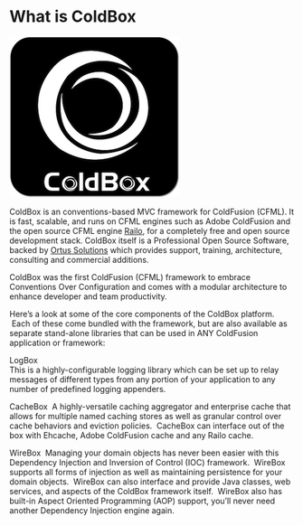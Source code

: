 # What is ColdBox

![](../images/ColdBoxLogo_300.png)

ColdBox is an conventions-based MVC framework for ColdFusion (CFML). It is fast, scalable, and runs on CFML engines such as Adobe ColdFusion and the open source CFML engine [Railo](http://www.getrailo.org), for a completely free and open source development stack. ColdBox itself is a Professional Open Source Software, backed by [Ortus Solutions](http://www.ortussolutions.com) which provides support, training, architecture, consulting and commercial additions.

ColdBox was the first ColdFusion (CFML) framework to embrace Conventions Over Configuration and comes with a modular architecture to enhance developer and team productivity.

Here’s a look at some of the core components of the ColdBox platform.  Each of these come bundled with the framework, but are also available as separate stand-alone libraries that can be used in ANY ColdFusion application or framework:

LogBox  
This is a highly-configurable logging library which can be set up to relay messages of different types from any portion of your application to any number of predefined logging appenders. 

CacheBox  A highly-versatile caching aggregator and enterprise cache that allows for multiple named caching stores as well as granular control over cache behaviors and eviction policies.  CacheBox can interface out of the box with Ehcache, Adobe ColdFusion cache and any Railo cache.


WireBox  Managing your domain objects has never been easier with this Dependency Injection and Inversion of Control (IOC) framework.  WireBox supports all forms of injection as well as maintaining persistence for your domain objects.  WireBox can also interface and provide Java classes, web services, and aspects of the ColdBox framework itself.  WireBox also has built-in Aspect Oriented Programming (AOP) support, you’ll never need another Dependency Injection engine again.